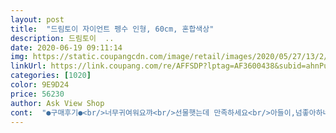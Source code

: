 ```yaml
---
layout: post 
title:  "드림토이 자이언트 펭수 인형, 60cm, 혼합색상" 
description: 드림토이  ..
date: 2020-06-19 09:11:14 
img: https://static.coupangcdn.com/image/retail/images/2020/05/27/13/2/54b1468f-0888-45b4-8e0c-13f9afd0a17c.jpg 
linkUrl: https://link.coupang.com/re/AFFSDP?lptag=AF3600438&subid=ahnPublicAsk&pageKey=1629658994&itemId=2779908768&vendorItemId=70769692345&traceid=V0-113-412dc4ca773eeaf8 
categories: [1020] 
color: 9E9D24 
price: 56230 
author: Ask View Shop 
cont:  "●구매후기●<br/>너무귀여워요꺄<br/>선물햇는데 만족하세요<br/>아들이,넘좋아하네요.<br/><br/>" 
---
```

